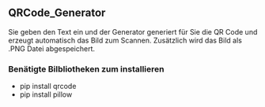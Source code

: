 ## QRCode_Generator
Sie geben den Text ein und der Generator generiert für Sie die QR Code und erzeugt automatisch
das Bild zum Scannen. Zusätzlich wird das Bild als .PNG Datei abgespeichert.

### Benätigte Bilbliotheken zum installieren
- pip install qrcode
- pip install pillow 


